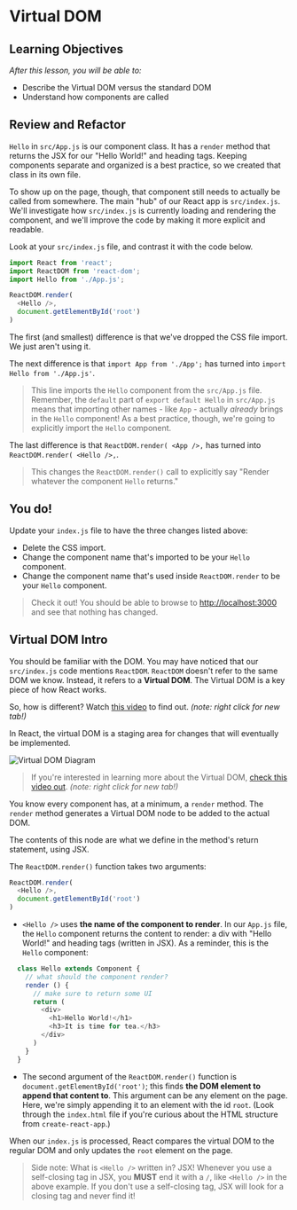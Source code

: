 # Virtual DOM

## Learning Objectives

_After this lesson, you will be able to:_

* Describe the Virtual DOM versus the standard DOM
* Understand how components are called

## Review and Refactor

`Hello` in `src/App.js` is our component class. It has a `render` method that returns the JSX for our "Hello World!" and heading tags. Keeping components separate and organized is a best practice, so we created that class in its own file.

To show up on the page, though, that component still needs to actually be called from somewhere. The main "hub" of our React app is `src/index.js`. We'll investigate how `src/index.js` is currently loading and rendering the component, and we'll improve the code by making it more explicit and readable.

Look at your `src/index.js` file, and contrast it with the code below.

```javascript
import React from 'react';
import ReactDOM from 'react-dom';
import Hello from './App.js';

ReactDOM.render(
  <Hello />,
  document.getElementById('root')
)
```

The first \(and smallest\) difference is that we've dropped the CSS file import. We just aren't using it.

The next difference is that `import App from './App';` has turned into `import Hello from './App.js'`.

> This line imports the `Hello` component from the `src/App.js` file. Remember, the `default` part of `export default Hello` in `src/App.js` means that importing other names - like `App` - actually _already_ brings in the `Hello` component! As a best practice, though, we're going to explicitly import the `Hello` component.

The last difference is that `ReactDOM.render( <App />,` has turned into `ReactDOM.render( <Hello />,`.

> This changes the `ReactDOM.render()` call to explicitly say "Render whatever the component `Hello` returns."

## You do!

Update your `index.js` file to have the three changes listed above:

* Delete the CSS import.
* Change the component name that's imported to be your `Hello` component.
* Change the component name that's used inside `ReactDOM.render` to be your `Hello` component.

> Check it out! You should be able to browse to [http://localhost:3000](http://localhost:3000) and see that nothing has changed.

## Virtual DOM Intro

You should be familiar with the DOM. You may have noticed that our `src/index.js` code mentions `ReactDOM`. `ReactDOM` doesn't refer to the same DOM we know. Instead, it refers to a **Virtual DOM**. The Virtual DOM is a key piece of how React works.

So, how is different? Watch [this video](https://generalassembly.wistia.com/medias/v5qyqsir0s) to find out. _\(note: right click for new tab!\)_

In React, the virtual DOM is a staging area for changes that will eventually be implemented.

![Virtual DOM Diagram](https://docs.google.com/drawings/d/11ugBTwDkqn6p2n5Fkps1p3Elp8ZToIRzXzvM4LJMYaU/pub?w=543&h=229)

> If you're interested in learning more about the Virtual DOM, [check this video out](https://www.youtube.com/watch?v=-DX3vJiqxm4). _\(note: right click for new tab!\)_

You know every component has, at a minimum, a `render` method. The `render` method generates a Virtual DOM node to be added to the actual DOM.

The contents of this node are what we define in the method's return statement, using JSX.

The `ReactDOM.render()` function takes two arguments:

```javascript
ReactDOM.render(
  <Hello />,
  document.getElementById('root')
)
```

* `<Hello />` uses **the name of the component to render**. In our `App.js` file, the `Hello` component returns the content to render:  a div with "Hello World!" and heading tags \(written in JSX\). As a reminder, this is the `Hello` component:

```javascript
  class Hello extends Component {
    // what should the component render?
    render () {
      // make sure to return some UI
      return (
        <div>
          <h1>Hello World!</h1>
          <h3>It is time for tea.</h3>
        </div>
      )
    }
  }
```

* The second argument of the `ReactDOM.render()` function is `document.getElementById('root')`; this finds **the DOM element to append that content to**. This argument can be any element on the page. Here, we're simply appending it to an element with the id `root`.  \(Look through the `index.html` file if you're curious about the HTML structure from `create-react-app`.\)

When our `index.js` is processed, React compares the virtual DOM to the regular DOM and only updates the `root` element on the page.

> Side note: What is `<Hello />` written in? JSX! Whenever you use a self-closing tag in JSX, you **MUST** end it with a `/`, like `<Hello />` in the above example. If you don't use a self-closing tag, JSX will look for a closing tag and never find it!

